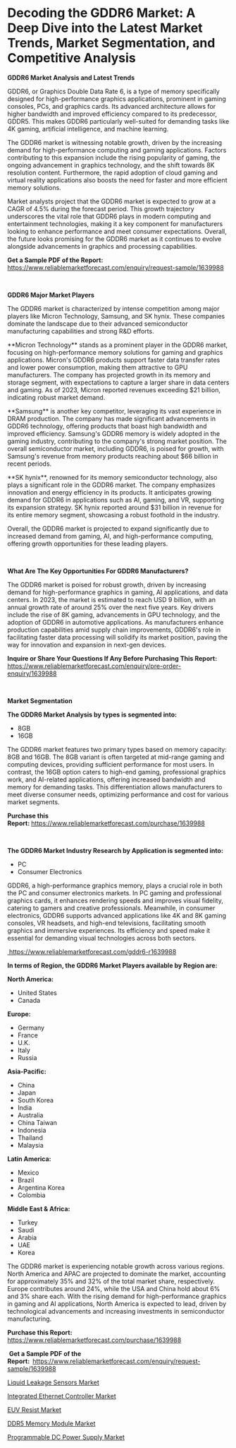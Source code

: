 <p><h1>Decoding the GDDR6 Market: A Deep Dive into the Latest Market Trends, Market Segmentation, and Competitive Analysis</h1></p><p><strong>GDDR6 Market Analysis and Latest Trends</strong></p>
<p><p>GDDR6, or Graphics Double Data Rate 6, is a type of memory specifically designed for high-performance graphics applications, prominent in gaming consoles, PCs, and graphics cards. Its advanced architecture allows for higher bandwidth and improved efficiency compared to its predecessor, GDDR5. This makes GDDR6 particularly well-suited for demanding tasks like 4K gaming, artificial intelligence, and machine learning.</p><p>The GDDR6 market is witnessing notable growth, driven by the increasing demand for high-performance computing and gaming applications. Factors contributing to this expansion include the rising popularity of gaming, the ongoing advancement in graphics technology, and the shift towards 8K resolution content. Furthermore, the rapid adoption of cloud gaming and virtual reality applications also boosts the need for faster and more efficient memory solutions.</p><p>Market analysts project that the GDDR6 market is expected to grow at a CAGR of 4.5% during the forecast period. This growth trajectory underscores the vital role that GDDR6 plays in modern computing and entertainment technologies, making it a key component for manufacturers looking to enhance performance and meet consumer expectations. Overall, the future looks promising for the GDDR6 market as it continues to evolve alongside advancements in graphics and processing capabilities.</p></p>
<p><strong>Get a Sample PDF of the Report:&nbsp;</strong> <a href="https://www.reliablemarketforecast.com/enquiry/request-sample/1639988?utm_campaign=1833&utm_medium=2&utm_source=Github&utm_content=ia&utm_term=06042025&utm_id=gddr6">https://www.reliablemarketforecast.com/enquiry/request-sample/1639988</a></p>
<p>&nbsp;</p>
<p><strong>GDDR6 Major Market Players</strong></p>
<p><p>The GDDR6 market is characterized by intense competition among major players like Micron Technology, Samsung, and SK hynix. These companies dominate the landscape due to their advanced semiconductor manufacturing capabilities and strong R&D efforts.</p><p>**Micron Technology** stands as a prominent player in the GDDR6 market, focusing on high-performance memory solutions for gaming and graphics applications. Micron's GDDR6 products support faster data transfer rates and lower power consumption, making them attractive to GPU manufacturers. The company has projected growth in its memory and storage segment, with expectations to capture a larger share in data centers and gaming. As of 2023, Micron reported revenues exceeding $21 billion, indicating robust market demand.</p><p>**Samsung** is another key competitor, leveraging its vast experience in DRAM production. The company has made significant advancements in GDDR6 technology, offering products that boast high bandwidth and improved efficiency. Samsung's GDDR6 memory is widely adopted in the gaming industry, contributing to the company's strong market position. The overall semiconductor market, including GDDR6, is poised for growth, with Samsung's revenue from memory products reaching about $66 billion in recent periods.</p><p>**SK hynix**, renowned for its memory semiconductor technology, also plays a significant role in the GDDR6 market. The company emphasizes innovation and energy efficiency in its products. It anticipates growing demand for GDDR6 in applications such as AI, gaming, and VR, supporting its expansion strategy. SK hynix reported around $31 billion in revenue for its entire memory segment, showcasing a robust foothold in the industry.</p><p>Overall, the GDDR6 market is projected to expand significantly due to increased demand from gaming, AI, and high-performance computing, offering growth opportunities for these leading players.</p></p>
<p>&nbsp;</p>
<p><strong>What Are The Key Opportunities For GDDR6 Manufacturers?</strong></p>
<p><p>The GDDR6 market is poised for robust growth, driven by increasing demand for high-performance graphics in gaming, AI applications, and data centers. In 2023, the market is estimated to reach USD 9 billion, with an annual growth rate of around 25% over the next five years. Key drivers include the rise of 8K gaming, advancements in GPU technology, and the adoption of GDDR6 in automotive applications. As manufacturers enhance production capabilities amid supply chain improvements, GDDR6's role in facilitating faster data processing will solidify its market position, paving the way for innovation and expansion in next-gen devices.</p></p>
<p><strong>Inquire or Share Your Questions If Any Before Purchasing This Report:</strong> <a href="https://www.reliablemarketforecast.com/enquiry/pre-order-enquiry/1639988?utm_campaign=1833&utm_medium=2&utm_source=Github&utm_content=ia&utm_term=06042025&utm_id=gddr6">https://www.reliablemarketforecast.com/enquiry/pre-order-enquiry/1639988</a></p>
<p>&nbsp;</p>
<p><strong>Market Segmentation</strong></p>
<p><strong>The GDDR6 Market Analysis by types is segmented into:</strong></p>
<p><ul><li>8GB</li><li>16GB</li></ul></p>
<p><p>The GDDR6 market features two primary types based on memory capacity: 8GB and 16GB. The 8GB variant is often targeted at mid-range gaming and computing devices, providing sufficient performance for most users. In contrast, the 16GB option caters to high-end gaming, professional graphics work, and AI-related applications, offering increased bandwidth and memory for demanding tasks. This differentiation allows manufacturers to meet diverse consumer needs, optimizing performance and cost for various market segments.</p></p>
<p><strong>Purchase this Report:&nbsp;</strong><a href="https://www.reliablemarketforecast.com/purchase/1639988?utm_campaign=1833&utm_medium=2&utm_source=Github&utm_content=ia&utm_term=06042025&utm_id=gddr6">https://www.reliablemarketforecast.com/purchase/1639988</a></p>
<p>&nbsp;</p>
<p><strong>The GDDR6 Market Industry Research by Application is segmented into:</strong></p>
<p><ul><li>PC</li><li>Consumer Electronics</li></ul></p>
<p><p>GDDR6, a high-performance graphics memory, plays a crucial role in both the PC and consumer electronics markets. In PC gaming and professional graphics cards, it enhances rendering speeds and improves visual fidelity, catering to gamers and creative professionals. Meanwhile, in consumer electronics, GDDR6 supports advanced applications like 4K and 8K gaming consoles, VR headsets, and high-end televisions, facilitating smooth graphics and immersive experiences. Its efficiency and speed make it essential for demanding visual technologies across both sectors.</p></p>
<p><a href="https://www.reliablemarketforecast.com/gddr6-r1639988?utm_campaign=1833&utm_medium=2&utm_source=Github&utm_content=ia&utm_term=06042025&utm_id=gddr6">&nbsp;https://www.reliablemarketforecast.com/gddr6-r1639988</a></p>
<p><strong>In terms of Region, the GDDR6 Market Players available by Region are:</strong></p>
<p>
    <p> <strong> North America: </strong>
        <ul>
            <li>United States</li>
            <li>Canada</li>
        </ul>
        </p> 
    <p> <strong> Europe: </strong>
        <ul>
            <li>Germany</li>
            <li>France</li>
            <li>U.K.</li>
            <li>Italy</li>
            <li>Russia</li>
        </ul>
        </p> 
    <p> <strong> Asia-Pacific: </strong>
        <ul>
            <li>China</li>
            <li>Japan</li>
            <li>South Korea</li>
            <li>India</li>
            <li>Australia</li>
            <li>China Taiwan</li>
            <li>Indonesia</li>
            <li>Thailand</li>
            <li>Malaysia</li>
        </ul>
        </p> 
    <p> <strong> Latin America: </strong>
        <ul>
            <li>Mexico</li>
            <li>Brazil</li>
            <li>Argentina Korea</li>
            <li>Colombia</li>
        </ul>
        </p> 
    <p> <strong> Middle East & Africa: </strong>
        <ul>
            <li>Turkey</li>
            <li>Saudi</li>
            <li>Arabia</li>
            <li>UAE</li>
            <li>Korea</li>
        </ul>
    </p>
    </p>
<p><p>The GDDR6 market is experiencing notable growth across various regions. North America and APAC are projected to dominate the market, accounting for approximately 35% and 32% of the total market share, respectively. Europe contributes around 24%, while the USA and China hold about 6% and 3% share each. With the rising demand for high-performance graphics in gaming and AI applications, North America is expected to lead, driven by technological advancements and increasing investments in semiconductor manufacturing.</p></p>
<p><strong>Purchase this Report: </strong><a href="https://www.reliablemarketforecast.com/purchase/1639988?utm_campaign=1833&utm_medium=2&utm_source=Github&utm_content=ia&utm_term=06042025&utm_id=gddr6">https://www.reliablemarketforecast.com/purchase/1639988</a></p>
<p>&nbsp;<strong>Get a Sample PDF of the Report:&nbsp;&nbsp;</strong><a href="https://www.reliablemarketforecast.com/enquiry/request-sample/1639988?utm_campaign=1833&utm_medium=2&utm_source=Github&utm_content=ia&utm_term=06042025&utm_id=gddr6">https://www.reliablemarketforecast.com/enquiry/request-sample/1639988</a></p>
<p><strong></strong></p>
<p><p><a href="https://github.com/boonegoicks7/Market-Research-Report-List-1/blob/main/liquid-leakage-sensors-market.md?utm_campaign=1833&utm_medium=2&utm_source=Github&utm_content=ia&utm_term=06042025&utm_id=gddr6">Liquid Leakage Sensors Market</a></p><p><a href="https://github.com/abuegalawixo/Market-Research-Report-List-1/blob/main/integrated-ethernet-controller-market.md?utm_campaign=1833&utm_medium=2&utm_source=Github&utm_content=ia&utm_term=06042025&utm_id=gddr6">Integrated Ethernet Controller Market</a></p><p><a href="https://github.com/kavechoxo/Market-Research-Report-List-1/blob/main/euv-resist-market.md?utm_campaign=1833&utm_medium=2&utm_source=Github&utm_content=ia&utm_term=06042025&utm_id=gddr6">EUV Resist Market</a></p><p><a href="https://github.com/cernkomlkawi/Market-Research-Report-List-1/blob/main/ddr5-memory-module-market.md?utm_campaign=1833&utm_medium=2&utm_source=Github&utm_content=ia&utm_term=06042025&utm_id=gddr6">DDR5 Memory Module Market</a></p><p><a href="https://github.com/gavalegeyndt26/Market-Research-Report-List-1/blob/main/programmable-dc-power-supply-market.md?utm_campaign=1833&utm_medium=2&utm_source=Github&utm_content=ia&utm_term=06042025&utm_id=gddr6">Programmable DC Power Supply Market</a></p></p>